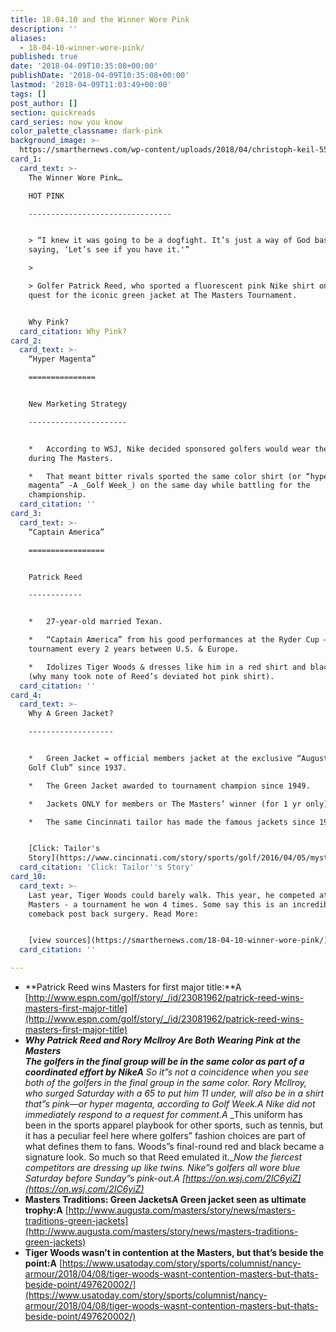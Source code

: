 ```yaml
---
title: 18.04.10 and the Winner Wore Pink
description: ''
aliases:
  - 18-04-10-winner-wore-pink/
published: true
date: '2018-04-09T10:35:08+00:00'
publishDate: '2018-04-09T10:35:08+00:00'
lastmod: '2018-04-09T11:03:49+00:00'
tags: []
post_author: []
section: quickreads
card_series: now you know
color_palette_classname: dark-pink
background_image: >-
  https://smarthernews.com/wp-content/uploads/2018/04/christoph-keil-554064-unsplash-scaled.jpg
card_1:
  card_text: >-
    The Winner Wore Pink…  

    HOT PINK

    --------------------------------


    > “I knew it was going to be a dogfight. It’s just a way of God basically
    saying, ‘Let’s see if you have it.'”

    > 

    > Golfer Patrick Reed, who sported a fluorescent pink Nike shirt on his
    quest for the iconic green jacket at The Masters Tournament.


    Why Pink?
  card_citation: Why Pink?
card_2:
  card_text: >-
    “Hyper Magenta”

    ===============


    New Marketing Strategy

    ----------------------


    *   According to WSJ, Nike decided sponsored golfers would wear the same hue
    during The Masters.

    *   That meant bitter rivals sported the same color shirt (or “hyper
    magenta” -A _Golf Week_) on the same day while battling for the
    championship.
  card_citation: ''
card_3:
  card_text: >-
    “Captain America”

    =================


    Patrick Reed

    ------------


    *   27-year-old married Texan.

    *   “Captain America” from his good performances at the Ryder Cup – a golf
    tournament every 2 years between U.S. & Europe.

    *   Idolizes Tiger Woods & dresses like him in a red shirt and black pants
    (why many took note of Reed’s deviated hot pink shirt).
  card_citation: ''
card_4:
  card_text: >-
    Why A Green Jacket?

    -------------------


    *   Green Jacket = official members jacket at the exclusive “August National
    Golf Club” since 1937.

    *   The Green Jacket awarded to tournament champion since 1949.

    *   Jackets ONLY for members or The Masters’ winner (for 1 yr only).

    *   The same Cincinnati tailor has made the famous jackets since 1967.


    [Click: Tailor's
    Story](https://www.cincinnati.com/story/sports/golf/2016/04/05/mystery-exclusivity-masters-green-jacket/82665982/)
  card_citation: 'Click: Tailor''s Story'
card_10:
  card_text: >-
    Last year, Tiger Woods could barely walk. This year, he competed at The
    Masters - a tournament he won 4 times. Some say this is an incredible
    comeback post back surgery. Read More:


    [view sources](https://smarthernews.com/18-04-10-winner-wore-pink/)
  card_citation: ''

---
```

*   **Patrick Reed wins Masters for first major title:**A [http://www.espn.com/golf/story/_/id/23081962/patrick-reed-wins-masters-first-major-title](http://www.espn.com/golf/story/_/id/23081962/patrick-reed-wins-masters-first-major-title)
*   **_Why Patrick Reed and Rory McIlroy Are Both Wearing Pink at the Masters  
    The golfers in the final group will be in the same color as part of a coordinated effort by NikeA_** _So it”s not a coincidence when you see both of the golfers in the final group in the same color. Rory McIlroy, who surged Saturday with a 65 to put him 11 under, will also be in a shirt that”s pink—or hyper magenta, according to Golf Week.A_ _Nike did not immediately respond to a request for comment.A_ _This uniform has been in the sports apparel playbook for other sports, such as tennis, but it has a peculiar feel here where golfers” fashion choices are part of what defines them to fans. Woods”s final-round red and black became a signature look. So much so that Reed emulated it.__Now the fiercest competitors are dressing up like twins. Nike”s golfers all wore blue Saturday before Sunday”s pink-out.A [https://on.wsj.com/2IC6yiZ](https://on.wsj.com/2IC6yiZ)_
*   **Masters Traditions: Green JacketsA Green jacket seen as ultimate trophy:A** [http://www.augusta.com/masters/story/news/masters-traditions-green-jackets](http://www.augusta.com/masters/story/news/masters-traditions-green-jackets)
*   **Tiger Woods wasn’t in contention at the Masters, but that’s beside the point:A** [https://www.usatoday.com/story/sports/columnist/nancy-armour/2018/04/08/tiger-woods-wasnt-contention-masters-but-thats-beside-point/497620002/](https://www.usatoday.com/story/sports/columnist/nancy-armour/2018/04/08/tiger-woods-wasnt-contention-masters-but-thats-beside-point/497620002/)